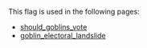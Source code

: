 This flag is used in the following pages:
 - [should_goblins_vote](../events/should_goblins_vote.md)
 - [goblin_electoral_landslide](../events/goblin_electoral_landslide.md)

